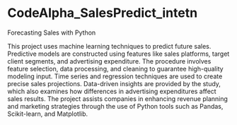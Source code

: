 # CodeAlpha_SalesPredict_intetn

Forecasting Sales with Python

 This project uses machine learning techniques to predict future sales.  Predictive models are constructed using features like sales platforms, target client segments, and advertising expenditure.  The procedure involves feature selection, data processing, and cleaning to guarantee high-quality modeling input.  Time series and regression techniques are used to create precise sales projections.  Data-driven insights are provided by the study, which also examines how differences in advertising expenditures affect sales results.  The project assists companies in enhancing revenue planning and marketing strategies through the use of Python tools such as Pandas, Scikit-learn, and Matplotlib.
